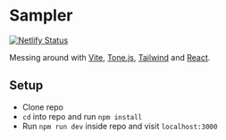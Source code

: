 # Sampler
[![Netlify Status](https://api.netlify.com/api/v1/badges/15473503-aa5b-4780-9adb-0a78f6a57981/deploy-status)](https://app.netlify.com/sites/happy-rosalind-dccca4/deploys)

Messing around with [Vite](https://vitejs.dev/), [Tone.js](https://tonejs.github.io/), [Tailwind](https://tailwindcss.com/) and [React](https://reactjs.org/).

## Setup
- Clone repo
- `cd` into repo and run `npm install`
- Run `npm run dev` inside repo and visit `localhost:3000`